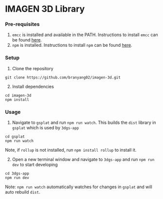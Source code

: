 # IMAGEN 3D Library

### Pre-requisites

1. `emcc` is installed and available in the PATH. Instructions to install `emcc` can be found [here](https://emscripten.org/docs/getting_started/downloads.html).
2. `npm` is installed. Instructions to install `npm` can be found [here](https://www.npmjs.com/get-npm).

### Setup

1. Clone the repository

```
git clone https://github.com/branyang02/imagen-3d.git
```

2. Install dependencies

```
cd imagen-3d
npm install
```

### Usage

1. Navigate to `gsplat` and run `npm run watch`. This builds the `dist` library in `gsplat` which is used by `3dgs-app`

```
cd gsplat
npm run watch
```

Note, if `rollup` is not installed, run `npm install rollup` to install it.

2. Open a new terminal window and navigate to `3dgs-app` and run `npm run dev` to start developing

```
cd 3dgs-app
npm run dev
```

Note: `npm run watch` automatically watches for changes in `gsplat` and will auto rebuild `dist`.
